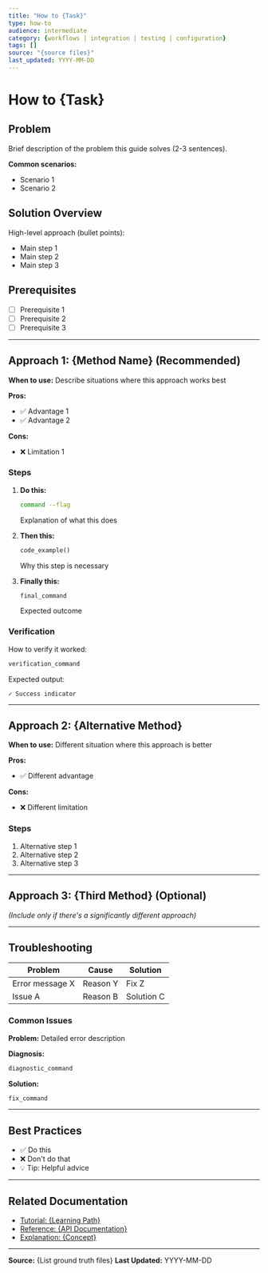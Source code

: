 ```yaml
---
title: "How to {Task}"
type: how-to
audience: intermediate
category: {workflows | integration | testing | configuration}
tags: []
source: "{source files}"
last_updated: YYYY-MM-DD
---
```


# How to {Task}

## Problem

Brief description of the problem this guide solves (2-3 sentences).

**Common scenarios:**
- Scenario 1
- Scenario 2

## Solution Overview

High-level approach (bullet points):
- Main step 1
- Main step 2
- Main step 3

## Prerequisites

- [ ] Prerequisite 1
- [ ] Prerequisite 2
- [ ] Prerequisite 3

---

## Approach 1: {Method Name} (Recommended)

**When to use:** Describe situations where this approach works best

**Pros:**
- ✅ Advantage 1
- ✅ Advantage 2

**Cons:**
- ❌ Limitation 1

### Steps

1. **Do this:**
   ```bash
   command --flag
   ```
   Explanation of what this does

2. **Then this:**
   ```python
   code_example()
   ```
   Why this step is necessary

3. **Finally this:**
   ```bash
   final_command
   ```
   Expected outcome

### Verification

How to verify it worked:
```bash
verification_command
```

Expected output:
```
✓ Success indicator
```

---

## Approach 2: {Alternative Method}

**When to use:** Different situation where this approach is better

**Pros:**
- ✅ Different advantage

**Cons:**
- ❌ Different limitation

### Steps

1. Alternative step 1
2. Alternative step 2
3. Alternative step 3

---

## Approach 3: {Third Method} (Optional)

*(Include only if there's a significantly different approach)*

---

## Troubleshooting

| Problem | Cause | Solution |
|---------|-------|----------|
| Error message X | Reason Y | Fix Z |
| Issue A | Reason B | Solution C |

### Common Issues

**Problem:** Detailed error description

**Diagnosis:**
```bash
diagnostic_command
```

**Solution:**
```bash
fix_command
```

---

## Best Practices

- ✅ Do this
- ❌ Don't do that
- 💡 Tip: Helpful advice

---

## Related Documentation

- [Tutorial: {Learning Path}](../tutorials/...)
- [Reference: {API Documentation}](../reference/...)
- [Explanation: {Concept}](../explanation/...)

---

**Source:** {List ground truth files}
**Last Updated:** YYYY-MM-DD
